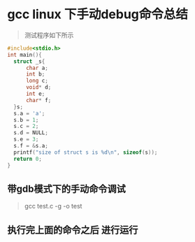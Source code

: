 # gcc linux 下手动debug命令总结

> 测试程序如下所示
  ``` c 
  #include<stdio.h>
  int main(){
  	struct _s{
		char a;
		int b;
		long c;
		void* d;
		int e;
		char* f;
  	}s;
  	s.a = 'a';
  	s.b = 1;
  	s.c = 2;
  	s.d = NULL;
  	s.e = 3;
  	s.f = &s.a;
  	printf("size of struct s is %d\n", sizeof(s));
	return 0;
  }
  ```
## 带gdb模式下的手动命令调试
> gcc test.c -g -o test

## 执行完上面的命令之后 进行运行
